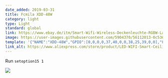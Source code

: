 ```yaml
---
date_added: 2019-03-31
title: Fcmila XDD-48W
category: light
type: Light
standard: global
link: https://www.ebay.de/itm/Smart-Wifi-Wireless-Deckenleuchte-RGBW-Lampe-fur-Alexa-Google-AC90-240V-/113447726477
image: https://user-images.githubusercontent.com/5904370/56112013-0c536c80-5f5a-11e9-86fe-8688ad21f8c6.png
template: '{"NAME":"XDD-48W","GPIO":[0,0,0,0,37,40,0,0,38,25,39,0,0],"FLAG":0,"BASE":18}' 
link_alt: https://www.aliexpress.com/store/product/LED-WIFI-Smart-Ceiling-Light-RGB-Dimmable-48W-APP-Remote-control-Lamp-for-Bed-Room-Living/1827431_32966143703.html
---
```

Run `setoption15 1`

![](https://user-images.githubusercontent.com/5904370/56112085-4c1a5400-5f5a-11e9-8c6a-1fce0f36f146.png)
